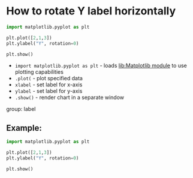 # How to rotate Y label horizontally

```python
import matplotlib.pyplot as plt

plt.plot([2,1,3])
plt.ylabel("Y", rotation=0)

plt.show()
```

- `import matplotlib.pyplot as plt` - loads [lib:Matplotlib module](python-matplotlib/how-to-install-matplotlib-python-lib-in-ubuntu-ubuntuversion) to use plotting capabilities
- `.plot(` - plot specified data
- `xlabel` - set label for x-axis
- `ylabel` - set label for y-axis
- `.show()` - render chart in a separate window

group: label

## Example: 
```python
import matplotlib.pyplot as plt

plt.plot([2,1,3])
plt.ylabel("Y", rotation=0)

plt.show()
```

